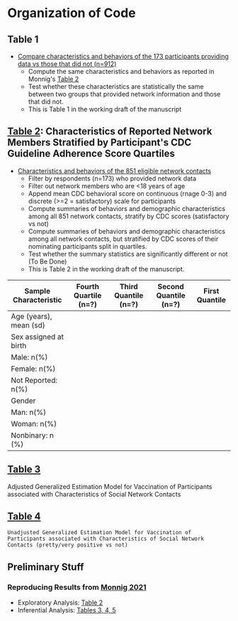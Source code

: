 # Organization of Code


## Table 1

- [Compare characteristics and behaviors of the 173 participants providing data vs those that did not (n=912)](https://github.com/khanna7/CLC-PROJECT-5/blob/master/compare_characteristics_fusn_consent.Rmd)
  * Compute the same characteristics and behaviors as reported in Monnig's [Table 2](https://github.com/khanna7/CLC-PROJECT-5/blob/master/EDA.R)
  * Test whether these characteristics are statistically the same between two groups that provided network information and those that did not. 
  * This is Table 1 in the working draft of the manuscript

## [Table 2](https://github.com/khanna7/CLC-PROJECT-5/blob/mockups/network-contact-characteristics-by-quartile.R): Characteristics of Reported Network Members Stratified by Participant's CDC Guideline Adherence Score Quartiles

- [Characteristics and behaviors of the 851 eligible network contacts](https://github.com/khanna7/CLC-PROJECT-5/blob/master/network-data-analysis.Rmd)
  * Filter by respondents (n=173) who provided network data
  * Filter out network members who are <18 years of age
  * Append mean CDC behavioral score on continuous (rnage 0-3) and discrete (>=2 = satisfactory) scale for participants 
  * Compute summaries of behaviors and demographic characteristics among all 851 network contacts, 
  stratify by CDC scores (satisfactory vs not) 
  * Compute summaries of behaviors and demographic characteristics among all network contacts, 
  but stratified by CDC scores of their nominating participants split in quartiles.  
  * Test whether the summary statistics are significantly different or not (To Be Done)
  * This is Table 2 in the working draft of the manuscript.
  

| Sample Characteristic       | Fourth Quartile (n=?) | Third Quantile (n=?) | Second  Quantile (n=?) | First Quantile |
|-----------------------------|-----------------------|----------------------|------------------------|----------------|
| Age (years), mean (sd)      |                       |                      |                        |                |
| Sex assigned at birth       |                       |                      |                        |                |
| Male: n(%)                  |                       |                      |                        |                |
| Female: n(%)                |                       |                      |                        |                |
| Not Reported: n(%)          |                       |                      |                        |                |
| Gender                      |                       |                      |                        |                |
| Man: n(%)                   |                       |                      |                        |                |
| Woman: n(%)                 |                       |                      |                        |                |
| Nonbinary: n (%)            |                       |                      |                        |                |

## [Table 3](https://github.com/khanna7/CLC-PROJECT-5/blob/paper_data/vaccine-hesitancy-ego-vs-alter-covid-behaviors.Rmd) 
   Adjusted Generalized Estimation Model for Vaccination of Participants associated with Characteristics of Social Network Contacts

## [Table 4](https://github.com/khanna7/CLC-PROJECT-5/blob/paper_data/vaccine-hesitancy-ego-vs-alter-covid-behaviors.Rmd)
    Unadjusted Generalized Estimation Model for Vaccination of Participants associated with Characteristics of Social Network Contacts (pretty/very positive vs not)


## Preliminary Stuff

### Reproducing Results from [Monnig 2021](https://publichealth.jmir.org/2021/11/e29319/)

- Exploratory Analysis: [Table 2](https://github.com/khanna7/CLC-PROJECT-5/blob/master/EDA.R)
- Inferential Analysis: [Tables 3, 4, 5](https://github.com/khanna7/CLC-PROJECT-5/blob/master/reproduce-inferential-analysis.R)
